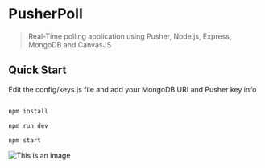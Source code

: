 # PusherPoll

> Real-Time polling application using Pusher, Node.js, Express, MongoDB and CanvasJS

## Quick Start

Edit the config/keys.js file and add your MongoDB URI and Pusher key info

```bash

npm install

npm run dev

npm start
```

![This is an image]([https://myoctocat.com/assets/images/base-octocat.svg](https://github.com/The-Naty/pusher-poll/blob/main/readmeimg/Untitled.png))

